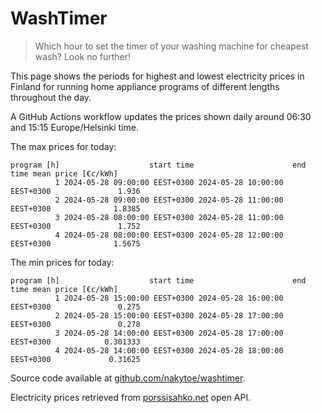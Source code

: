
# WashTimer

> Which hour to set the timer of your washing machine for cheapest wash? Look no further!

This page shows the periods for highest and lowest electricity prices in Finland 
for running home appliance programs of different lengths throughout the day. 

A GitHub Actions workflow updates the prices shown daily around 06:30 and 15:15 Europe/Helsinki time.

The max prices for today:

	program [h]                    start time                      end time mean price [€c/kWh]
	          1 2024-05-28 09:00:00 EEST+0300 2024-05-28 10:00:00 EEST+0300               1.936
	          2 2024-05-28 09:00:00 EEST+0300 2024-05-28 11:00:00 EEST+0300              1.8385
	          3 2024-05-28 08:00:00 EEST+0300 2024-05-28 11:00:00 EEST+0300               1.752
	          4 2024-05-28 08:00:00 EEST+0300 2024-05-28 12:00:00 EEST+0300              1.5675

The min prices for today:

	program [h]                    start time                      end time mean price [€c/kWh]
	          1 2024-05-28 15:00:00 EEST+0300 2024-05-28 16:00:00 EEST+0300               0.275
	          2 2024-05-28 15:00:00 EEST+0300 2024-05-28 17:00:00 EEST+0300               0.278
	          3 2024-05-28 14:00:00 EEST+0300 2024-05-28 17:00:00 EEST+0300            0.301333
	          4 2024-05-28 14:00:00 EEST+0300 2024-05-28 18:00:00 EEST+0300             0.31625


Source code available at [github.com/nakytoe/washtimer](https://github.com/nakytoe/washtimer).

Electricity prices retrieved from [porssisahko.net](https://porssisahko.net/api) open API.
